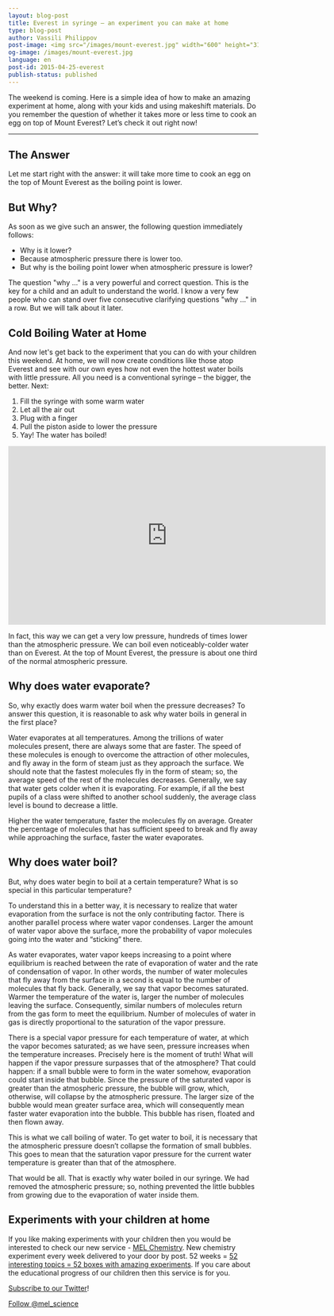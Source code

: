 ```yaml
---
layout: blog-post
title: Everest in syringe – an experiment you can make at home
type: blog-post
author: Vassili Philippov
post-image: <img src="/images/mount-everest.jpg" width="600" height="310" alt="Everest">
og-image: /images/mount-everest.jpg
language: en
post-id: 2015-04-25-everest
publish-status: published
---
```

The weekend is coming. Here is a simple idea of how to make an amazing experiment at home, along with your kids and using makeshift materials. Do you remember the question of whether it takes more or less time to cook an egg on top of Mount Everest? Let’s check it out right now!
<!-- more -->
---

## The Answer

Let me start right with the answer: it will take more time to cook an egg on the top of Mount Everest as the boiling point is lower.

## But Why?

As soon as we give such an answer, the following question immediately follows:

- Why is it lower?
- Because atmospheric pressure there is lower too.
- But why is the boiling point lower when atmospheric pressure is lower?

The question "why ..." is a very powerful and correct question. This is the key for a child and an adult to understand the world. I know a very few people who can stand over five consecutive clarifying questions "why ..." in a row. But we will talk about it later.

## Cold Boiling Water at Home

And now let's get back to the experiment that you can do with your children this weekend.
At home, we will now create conditions like those atop Everest and see with our own eyes how not even the hottest water boils with little pressure. All you need is a conventional syringe – the bigger, the better. Next:

1.	Fill the syringe with some warm water 
2.	Let all the air out
3.	Plug with a finger
4.	Pull the piston aside to lower the pressure
5. Yay! The water has boiled!


<iframe width="640" height="360" src="http://www.youtube.com/embed/3wjHStsHmkA?rel=0" frameborder="0" allowfullscreen></iframe>

In fact, this way we can get a very low pressure, hundreds of times lower than the atmospheric pressure. We can boil even noticeably-colder water than on Everest. At the top of Mount Everest, the pressure is about one third of the normal atmospheric pressure.

## Why does water evaporate?

So, why exactly does warm water boil when the pressure decreases? To answer this question, it is reasonable to ask why water boils in general in the first place?

Water evaporates at all temperatures. Among the trillions of water molecules present, there are always some that are faster. The speed of these molecules is enough to overcome the attraction of other molecules, and fly away in the form of steam just as they approach the surface. We should note that the fastest molecules fly in the form of steam; so, the average speed of the rest of the molecules decreases. Generally, we say that water gets colder when it is evaporating. For example, if all the best pupils of a class were shifted to another school suddenly, the average class level is bound to decrease a little.

Higher the water temperature, faster the molecules fly on average. Greater the percentage of molecules that has sufficient speed to break and fly away while approaching the surface, faster the water evaporates.

## Why does water boil?

But, why does water begin to boil at a certain temperature? What is so special in this particular temperature?

To understand this in a better way, it is necessary to realize that water evaporation from the surface is not the only contributing factor. There is another parallel process where water vapor condenses. Larger the amount of water vapor above the surface, more the probability of vapor molecules going into the water and “sticking” there.

As water evaporates, water vapor keeps increasing to a point where equilibrium is reached between the rate of evaporation of water and the rate of condensation of vapor. In other words, the number of water molecules that fly away from the surface in a second is equal to the number of molecules that fly back. Generally, we say that vapor becomes saturated. Warmer the temperature of the water is, larger the number of molecules leaving the surface. Consequently, similar numbers of molecules return from the gas form to meet the equilibrium. Number of molecules of water in gas is directly proportional to the saturation of the vapor pressure.

There is a special vapor pressure for each temperature of water, at which the vapor becomes saturated; as we have seen, pressure increases when the temperature increases. Precisely here is the moment of truth! What will happen if the vapor pressure surpasses that of the atmosphere? That could happen: if a small bubble were to form in the water somehow, evaporation could start inside that bubble. Since the pressure of the saturated vapor is greater than the atmospheric pressure, the bubble will grow, which, otherwise, will collapse by the atmospheric pressure. The larger size of the bubble would mean greater surface area, which will consequently mean faster water evaporation into the bubble. This bubble has risen, floated and then flown away.

This is what we call boiling of water. To get water to boil, it is necessary that the atmospheric pressure doesn’t collapse the formation of small bubbles. This goes to mean that the saturation vapor pressure for the current water temperature is greater than that of the atmosphere.

That would be all. That is exactly why water boiled in our syringe. We had removed the atmospheric pressure; so, nothing prevented the little bubbles from growing due to the evaporation of water inside them.

## Experiments with your children at home

If you like making experiments with your children then you would be interested to check our new service - <a href="http://www.melscience.com/en">MEL Chemistry</a>. New chemistry experiment every week delivered to your door by post. 52 weeks = <a href="http://www.melscience.com/en/52topics/">52 interesting topics = 52 boxes with amazing experiments</a>. If you care about the educational progress of our children then this service is for you.

<a href="https://twitter.com/mel_science">Subscribe to our Twitter</a>!

<!-- Begin Twitter follow -->
<a href="https://twitter.com/mel_science" class="twitter-follow-button" data-show-count="false" data-size="large">Follow @mel_science</a>
<script>!function(d,s,id){var js,fjs=d.getElementsByTagName(s)[0],p=/^http:/.test(d.location)?'http':'https';if(!d.getElementById(id)){js=d.createElement(s);js.id=id;js.src=p+'://platform.twitter.com/widgets.js';fjs.parentNode.insertBefore(js,fjs);}}(document, 'script', 'twitter-wjs');</script>
<!-- End Twitter follow -->
